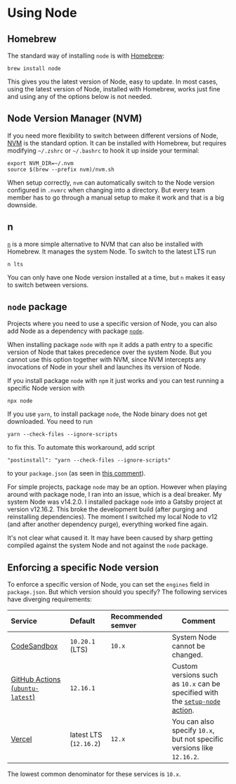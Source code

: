 # Using Node

## Homebrew

The standard way of installing `node` is with [Homebrew](https://brew.sh/):

    brew install node

This gives you the latest version of Node, easy to update. In most cases, using
the latest version of Node, installed with Homebrew, works just fine and using
any of the options below is not needed.

## Node Version Manager (NVM)

If you need more flexibility to switch between different versions of Node,
[NVM](https://github.com/nvm-sh/nvm) is the standard option. It can be installed
with Homebrew, but requires modifying `~/.zshrc` or `~/.bashrc` to hook it up
inside your terminal:

```
export NVM_DIR=~/.nvm
source $(brew --prefix nvm)/nvm.sh
```

When setup correctly, `nvm` can automatically switch to the Node version
configured in `.nvmrc` when changing into a directory. But every team member has
to go through a manual setup to make it work and that is a big downside.

## n

[`n`](https://github.com/tj/n) is a more simple alternative to NVM that can also
be installed with Homebrew. It manages the system Node. To switch to the latest
LTS run

```
n lts
```

You can only have one Node version installed at a time, but `n` makes it easy to
switch between versions.

## `node` package

Projects where you need to use a specific version of Node, you can also add Node
as a dependency with package [`node`](https://www.npmjs.com/package/node).

When installing package `node` with `npm` it adds a path entry to a specific
version of Node that takes precedence over the system Node. But you cannot use
this option together with NVM, since NVM intercepts any invocations of Node in
your shell and launches its version of Node.

If you install package `node` with `npm` it just works and you can test running
a specific Node version with

    npx node

If you use `yarn`, to install package `node`, the Node binary does not get
downloaded. You need to run

    yarn --check-files --ignore-scripts

to fix this. To automate this workaround, add script

    "postinstall": "yarn --check-files --ignore-scripts"

to your `package.json` (as seen in
[this comment](https://github.com/yarnpkg/yarn/issues/3421#issuecomment-443972019)).

For simple projects, package `node` may be an option. However when playing
around with package node, I ran into an issue, which is a deal breaker. My
system Node was v14.2.0. I installed package `node` into a Gatsby project at
version v12.16.2. This broke the development build (after purging and
reinstalling dependencies). The moment I switched my local Node to v12 (and
after another dependency purge), everything worked fine again.

It's not clear what caused it. It may have been caused by sharp getting compiled
against the system Node and not against the `node` package.

## Enforcing a specific Node version

To enforce a specific version of Node, you can set the `engines` field in
`package.json`. But which version should you specify? The following services
have diverging requirements:

| Service                                                                                                   | Default                | Recommended semver | Comment                                                                                                                |
| :-------------------------------------------------------------------------------------------------------- | :--------------------- | :----------------- | ---------------------------------------------------------------------------------------------------------------------- |
| [CodeSandbox](https://codesandbox.io/docs/faqs#can-i-change-the-node-version-used-in-a-container-sandbox) | `10.20.1` (LTS)        | `10.x`             | System Node cannot be changed.                                                                                         |
| [GitHub Actions (`ubuntu-latest`)](https://github.com/actions/virtual-environments)                       | `12.16.1`              |                    | Custom versions such as `10.x` can be specified with the [`setup-node` action](https://github.com/actions/setup-node). |
| [Vercel](https://vercel.com/docs/runtimes?query=node%20version#official-runtimes/node-js/node-js-version) | latest LTS (`12.16.2`) | `12.x`             | You can also specify `10.x`, but not specific versions like `12.16.2`.                                                 |

The lowest common denominator for these services is `10.x`.
